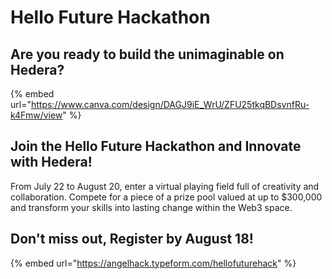 # Hello Future Hackathon

## Are you ready to build the unimaginable on Hedera?

{% embed url="https://www.canva.com/design/DAGJ9iE_WrU/ZFU25tkqBDsvnfRu-k4Fmw/view" %}

## Join the Hello Future Hackathon and Innovate with Hedera!

From July 22 to August 20, enter a virtual playing field full of creativity and collaboration. Compete for a piece of a prize pool valued at up to $300,000 and transform your skills into lasting change within the Web3 space.

## Don't miss out, Register by August 18!

{% embed url="https://angelhack.typeform.com/hellofuturehack" %}
